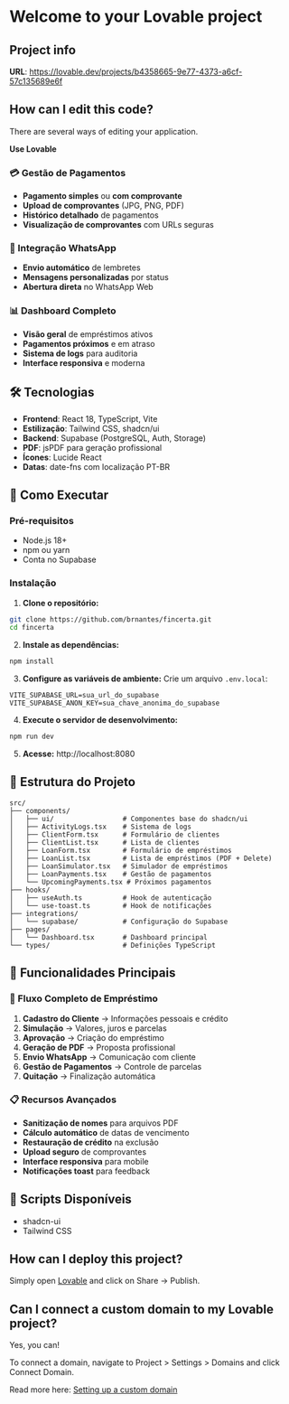 # Welcome to your Lovable project

## Project info

**URL**: https://lovable.dev/projects/b4358665-9e77-4373-a6cf-57c135689e6f

## How can I edit this code?

There are several ways of editing your application.

**Use Lovable**

### 💳 Gestão de Pagamentos
- **Pagamento simples** ou **com comprovante**
- **Upload de comprovantes** (JPG, PNG, PDF)
- **Histórico detalhado** de pagamentos
- **Visualização de comprovantes** com URLs seguras

### 📱 Integração WhatsApp
- **Envio automático** de lembretes
- **Mensagens personalizadas** por status
- **Abertura direta** no WhatsApp Web

### 📊 Dashboard Completo
- **Visão geral** de empréstimos ativos
- **Pagamentos próximos** e em atraso
- **Sistema de logs** para auditoria
- **Interface responsiva** e moderna

## 🛠️ Tecnologias

- **Frontend**: React 18, TypeScript, Vite
- **Estilização**: Tailwind CSS, shadcn/ui
- **Backend**: Supabase (PostgreSQL, Auth, Storage)
- **PDF**: jsPDF para geração profissional
- **Ícones**: Lucide React
- **Datas**: date-fns com localização PT-BR

## 🚀 Como Executar

### Pré-requisitos
- Node.js 18+
- npm ou yarn
- Conta no Supabase

### Instalação

1. **Clone o repositório:**
```bash
git clone https://github.com/brnantes/fincerta.git
cd fincerta
```

2. **Instale as dependências:**
```bash
npm install
```

3. **Configure as variáveis de ambiente:**
Crie um arquivo `.env.local`:
```env
VITE_SUPABASE_URL=sua_url_do_supabase
VITE_SUPABASE_ANON_KEY=sua_chave_anonima_do_supabase
```

4. **Execute o servidor de desenvolvimento:**
```bash
npm run dev
```

5. **Acesse:** http://localhost:8080

## 📁 Estrutura do Projeto

```
src/
├── components/
│   ├── ui/                 # Componentes base do shadcn/ui
│   ├── ActivityLogs.tsx    # Sistema de logs
│   ├── ClientForm.tsx      # Formulário de clientes
│   ├── ClientList.tsx      # Lista de clientes
│   ├── LoanForm.tsx        # Formulário de empréstimos
│   ├── LoanList.tsx        # Lista de empréstimos (PDF + Delete)
│   ├── LoanSimulator.tsx   # Simulador de empréstimos
│   ├── LoanPayments.tsx    # Gestão de pagamentos
│   └── UpcomingPayments.tsx # Próximos pagamentos
├── hooks/
│   ├── useAuth.ts          # Hook de autenticação
│   └── use-toast.ts        # Hook de notificações
├── integrations/
│   └── supabase/           # Configuração do Supabase
├── pages/
│   └── Dashboard.tsx       # Dashboard principal
└── types/                  # Definições TypeScript
```

## 🎯 Funcionalidades Principais

### 💼 Fluxo Completo de Empréstimo
1. **Cadastro do Cliente** → Informações pessoais e crédito
2. **Simulação** → Valores, juros e parcelas
3. **Aprovação** → Criação do empréstimo
4. **Geração de PDF** → Proposta profissional
5. **Envio WhatsApp** → Comunicação com cliente
6. **Gestão de Pagamentos** → Controle de parcelas
7. **Quitação** → Finalização automática

### 📋 Recursos Avançados
- **Sanitização de nomes** para arquivos PDF
- **Cálculo automático** de datas de vencimento
- **Restauração de crédito** na exclusão
- **Upload seguro** de comprovantes
- **Interface responsiva** para mobile
- **Notificações toast** para feedback

## 🔧 Scripts Disponíveis
- shadcn-ui
- Tailwind CSS

## How can I deploy this project?

Simply open [Lovable](https://lovable.dev/projects/b4358665-9e77-4373-a6cf-57c135689e6f) and click on Share -> Publish.

## Can I connect a custom domain to my Lovable project?

Yes, you can!

To connect a domain, navigate to Project > Settings > Domains and click Connect Domain.

Read more here: [Setting up a custom domain](https://docs.lovable.dev/tips-tricks/custom-domain#step-by-step-guide)
